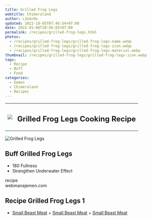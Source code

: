 ```yaml
---
title: Grilled Frog Legs
webtitle: Chimeraland
author: L3n4r0x
updated: 2022-10-05T07:46:54+07:00
date: 2022-01-06T20:56:03+07:00
permalink: /recipes/grilled-frog-legs.html
photos:
  - /recipes/grilled-frog-legs/grilled-frog-legs-name.webp
  - /recipes/grilled-frog-legs/grilled-frog-legs-icon.webp
  - /recipes/grilled-frog-legs/grilled-frog-legs-material.webp
thumbnail: /recipes/grilled-frog-legs/grilled-frog-legs-icon.webp
tags:
  - Recipe
  - Buff
  - Food
categories:
  - Games
  - Chimeraland
  - Recipes
---
```


<section id="bootstrap-wrapper"><link rel="stylesheet" href="https://cdn.statically.io/gh/dimaslanjaka/Web-Manajemen/40ac3225/css/bootstrap-4.5-wrapper.css"/><div class="row mb-2"><div class="col-md-12 mb-2"><table class="table" id="post-info"><tbody><tr><td><img class="d-inline-block me-2" src="/chimeraland/recipes/grilled-frog-legs/grilled-frog-legs-icon.webp" width="auto" height="auto"/></td><td><h1 class="fs-5">Grilled Frog Legs Cooking Recipe</h1></td></tr></tbody></table></div></div><div class="card mb-2"><div class="row g-0"><div class="col-sm-4 position-relative mb-2"><img src="/chimeraland/recipes/grilled-frog-legs/grilled-frog-legs-material.webp" class="card-img fit-cover w-100 h-100" alt="Grilled Frog Legs" data-fancybox="true"/></div><div class="col-sm-8 mb-2"><div class="card-body"><h2 class="card-title fs-5">Buff Grilled Frog Legs</h2><div class="card-text"><ul><li>180 Fullness</li><li>Strengthen Underwater Effect</li></ul></div><span class="badge rounded-pill bg-dark">recipe</span></div><div class="card-footer text-end text-muted">webmanajemen.com</div></div></div></div><div class="row mb-2"><div class="col-12 col-lg-6 recipe-item mb-2"><div class="card"><div class="card-body"><h2 class="card-title fs-5">Recipe Grilled Frog Legs 1</h2><div class="card-text"><ul><li><a class="text-decoration-none" href="/chimeraland/materials/small-beast-meat.html">Small Beast Meat</a><span> + </span><a class="text-decoration-none" href="/chimeraland/materials/small-beast-meat.html">Small Beast Meat</a><span> + </span><a class="text-decoration-none" href="/chimeraland/materials/small-beast-meat.html">Small Beast Meat</a></li></ul></div></div></div></div></div></section>